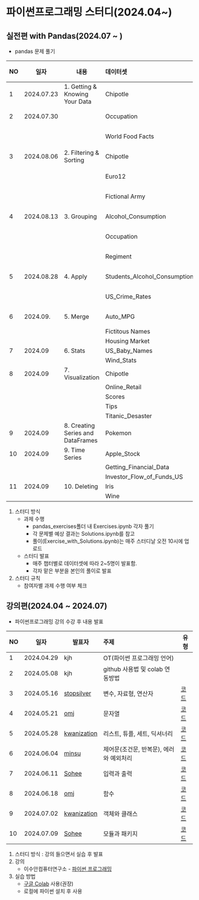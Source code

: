 # 파이썬프로그래밍 스터디(2024.04~)
## 실전편 with Pandas(2024.07 ~ )
- pandas 문제 풀기

|NO|일자|내용|데이터셋|발표자|코드|
|---|------|---|:---|---|---|
|1|2024.07.23|1. Getting & Knowing Your Data|Chipotle|[Sohee](https://github.com/SoheeKim12)|[코드](https://github.com/SoheeKim12/Python_Programming_Study/blob/main/pandas_exercises/01_Getting_%26_Knowing_Your_Data/Chipotle/Exercises.ipynb)|
|2|2024.07.30||Occupation|[minsu](https://github.com/seo-minsu)|[코드](https://github.com/seo-minsu/Python_Programming_Study/blob/main/pandas_exercises/01_Getting_%26_Knowing_Your_Data/Occupation/Exercises(MS).ipynb)|
||||World Food Facts|[kwanization](https://github.com/kwanization)|[코드](https://github.com/kwanization/PPS-S2/blob/main/pandas_exercises/01_Getting_%26_Knowing_Your_Data/World%20Food%20Facts/Exercises.ipynb)|
|3|2024.08.06|2. Filtering & Sorting|Chipotle|[Sohee](https://github.com/SoheeKim12)|[코드](https://github.com/SoheeKim12/Python_Programming_Study/blob/main/pandas_exercises/02_Filtering_%26_Sorting/Chipotle/Exercises_sh.ipynb)|
||||Euro12|[omj](https://github.com/omj3424)|[코드](https://github.com/omj3424/Python_Programming_Study/blob/main/pandas_exercises/02_Filtering_%26_Sorting/Euro12/Exercises.ipynb)|
||||Fictional Army|[Sohee](https://github.com/SoheeKim12)|[코드](https://github.com/SoheeKim12/Python_Programming_Study/blob/main/pandas_exercises/02_Filtering_%26_Sorting/Fictional%20Army/Exercise_sh.ipynb)|
|4|2024.08.13|3. Grouping|Alcohol_Consumption|[minsu](https://github.com/seo-minsu)|[코드](https://github.com/seo-minsu/Python_Programming_Study/blob/main/Exercise_minsu.ipynb)|
||||Occupation|[kwanization](https://github.com/kwanization)|[코드](https://github.com/kwanization/PPS-S2/blob/main/pandas_exercises/03_Grouping/Occupation/Exercise.ipynb)|
||||Regiment|[omj](https://github.com/omj3424)|[코드](https://github.com/omj3424/Python_Programming_Study/blob/main/pandas_exercises/03_Grouping/Regiment/Exercises.ipynb)|
|5|2024.08.28|4. Apply|Students_Alcohol_Consumption|[Sohee](https://github.com/SoheeKim12)|[코드]|
||||US_Crime_Rates|[minsu](https://github.com/seo-minsu)|[코드]|
|6|2024.09.|5. Merge|Auto_MPG|kwanization|[코드]|
||||Fictitous Names|omj||
||||Housing Market|Sohee||
|7|2024.09|6. Stats|US_Baby_Names|minsu||
||||Wind_Stats|kwanization||
|8|2024.09|7. Visualization|Chipotle|omj||
||||Online_Retail|Sohee||
||||Scores|minsu||
||||Tips|kwanization||
||||Titanic_Desaster|jhkim||
|9|2024.09|8. Creating Series and DataFrames|Pokemon|omj||
|10|2024.09|9. Time Series|Apple_Stock|Sohee||
||||Getting_Financial_Data|minsu||
||||Investor_Flow_of_Funds_US|kwanization||
|11|2024.09|10. Deleting|Iris|omj||
||||Wine|Sohee||

1. 스터디 방식
    - 과제 수행
        - pandas_exercises폴더 내 Exercises.ipynb 각자 풀기
        - 각 문제별 예상 결과는 Solutions.ipynb를 참고
        - 풀이(Exercise_with_Solutions.ipynb)는 매주 스터디날 오전 10시에 업로드
    - 스터디 발표
        - 매주 챕터별로 데이터셋에 따라 2~5명이 발표함.
        - 각자 맡은 부분을 본인의 풀이로 발표
2. 스터디 규칙
    - 참여자별 과제 수행 여부 체크
  

## 강의편(2024.04 ~ 2024.07)
- 파이썬프로그래밍 강의 수강 후 내용 발표

|NO|일자|발표자|주제|유형|
|---|------|---|:---|---|
|1|2024.04.29|kjh|OT(파이썬 프로그래밍 언어)||
|2|2024.05.08|kjh|github 사용법 및 colab 연동방법||
|3|2024.05.16|[stopsilver](https://github.com/stopsilver831)|변수, 자료형, 연산자|[코드](https://github.com/stopsilver831/02_V.D.O/blob/main/_02_%EB%B3%80%EC%88%98%2C_%EC%9E%90%EB%A3%8C%ED%98%95%2C_%EC%97%B0%EC%82%B0%EC%9E%90_20240516.ipynb)|
|4|2024.05.21|[omj](https://github.com/omj3424)|문자열|[코드](https://github.com/omj3424/python/blob/main/_02_%EB%B3%80%EC%88%98%2C_%EC%9E%90%EB%A3%8C%ED%98%95%2C_%EC%97%B0%EC%82%B0%EC%9E%90.ipynb)|
|5|2024.05.28|[kwanization](https://github.com/kwanization)|리스트, 튜플, 세트, 딕셔너리|[코드](https://github.com/kwanization/PPS/blob/main/_04_%EB%A6%AC%EC%8A%A4%ED%8A%B8%2C_%ED%8A%9C%ED%94%8C%2C_%EC%84%B8%ED%8A%B8%2C_%EB%94%95%EC%85%94%EB%84%88%EB%A6%AC_ipynb%EC%9D%98_%EC%82%AC%EB%B3%B8.ipynb)|
|6|2024.06.04|[minsu](https://github.com/seo-minsu)|제어문(조건문, 반복문), 에러와 예외처리|[코드](https://github.com/seo-minsu/Python-Programming-Study_Minsu/blob/main/_05_%EC%A0%9C%EC%96%B4%EB%AC%B8.ipynb)|
|7|2024.06.11|[Sohee](https://github.com/SoheeKim12/python-base)|입력과 출력|[코드](https://github.com/SoheeKim12/python-base/blob/main/_06_%EC%9E%85%EB%A0%A5%EA%B3%BC_%EC%B6%9C%EB%A0%A5.ipynb)|
|8|2024.06.18|[omj](https://github.com/omj3424)|함수|[코드](https://github.com/omj3424/python/blob/main/_07_%ED%95%A8%EC%88%98.ipynb)|
|9|2024.07.02|[kwanization](https://github.com/kwanization)|객체와 클래스|[코드](https://github.com/kwanization/PPS/blob/main/_08_%EA%B0%9D%EC%B2%B4%EC%99%80_%ED%81%B4%EB%9E%98%EC%8A%A4.ipynb)|
|10|2024.07.09|[Sohee](https://github.com/SoheeKim12/python-base)|모듈과 패키지|[코드](https://github.com/SoheeKim12/python-base/blob/main/_09_%EB%AA%A8%EB%93%88%EA%B3%BC_%ED%8C%A8%ED%82%A4%EC%A7%80.ipynb)|
    
1. 스터디 방식 : 강의 들으면서 실습 후 발표
2. 강의
    - 이수안컴퓨터연구소 - [파이썬 프로그래밍](http://suanlab.com/youtube/pp.html)
3. 실습 방법
    - [구글 Colab](https://colab.research.google.com/) 사용(권장)
    - 로컬에 파이썬 설치 후 사용



